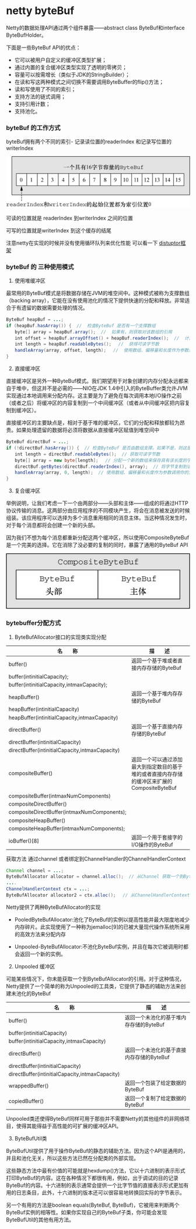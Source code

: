 # netty byteBuf

Netty的数据处理API通过两个组件暴露——abstract class ByteBuf和interface ByteBufHolder。

下面是一些ByteBuf API的优点：

- 它可以被用户自定义的缓冲区类型扩展；
- 通过内置的复合缓冲区类型实现了透明的零拷贝；
- 容量可以按需增长（类似于JDK的StringBuilder）；
- 在读和写这两种模式之间切换不需要调用ByteBuffer的flip()方法；
- 读和写使用了不同的索引；
- 支持方法的链式调用；
- 支持引用计数；
- 支持池化。

### byteBuf 的工作方式

byteBuf拥有两个不同的索引- 记录读位置的readerIndex 和记录写位置的writerIndex

![](blogimg/netty/6.png)

可读的位置就是 readerIndex 到writerIndex 之间的位置

可写的位置就是writerIndex 到这个缓存的结尾

注意netty在实现的时候并没有使用循环队列来优化性能 可以看一下 [distuptor框架](https://github.com/LMAX-Exchange/disruptor/?spm=5176.9876270.0.0.306be44ax9cHH6)


### byteBuf 的 三种使用模式

1. 使用堆缓冲区

最常用的ByteBuf模式是将数据存储在JVM的堆空间中。这种模式被称为支撑数组（backing array），它能在没有使用池化的情况下提供快速的分配和释放。非常适合于有遗留的数据需要处理的情况。

```java
ByteBuf heapBuf = ...;
if (heapBuf.hasArray()) {  //  检查ByteBuf 是否有一个支撑数组
　　byte[] array = heapBuf.array();  //  如果有，则获取对该数组的引用　
　　int offset = heapBuf.arrayOffset() + heapBuf.readerIndex();  //  计算第一个字节的偏移量。
　　int length = heapBuf.readableBytes();　 //  获得可读字节数
　　handleArray(array, offset, length);　 //  使用数组、偏移量和长度作为参数调用你的方法
}
```

2. 直接缓冲区

直接缓冲区是另外一种ByteBuf模式。我们期望用于对象创建的内存分配永远都来自于堆中，但这并不是必需的——NIO在JDK 1.4中引入的ByteBuffer类允许JVM实现通过本地调用来分配内存。这主要是为了避免在每次调用本地I/O操作之前（或者之后）将缓冲区的内容复制到一个中间缓冲区（或者从中间缓冲区把内容复制到缓冲区）。

直接缓冲区的主要缺点是，相对于基于堆的缓冲区，它们的分配和释放都较为昂贵。如果处理遗留的数据将必须将数据从直接缓冲区赋值到堆空间中

```java
ByteBuf directBuf = ...; 
if (!directBuf.hasArray()) {  // 检查ByteBuf 是否由数组支撑。如果不是，则这是一个直接缓冲区
　　int length = directBuf.readableBytes();  // 获取可读字节数
　　byte[] array = new byte[length];　 // 分配一个新的数组来保存具有该长度的字节数据　　
　　directBuf.getBytes(directBuf.readerIndex(), array);  // 将字节复制到该数组
　　handleArray(array, 0, length);  // 使用数组、偏移量和长度作为参数调用你的方法
}
```

3. 复合缓冲区

举例说明，让我们考虑一下一个由两部分——头部和主体——组成的将通过HTTP协议传输的消息。这两部分由应用程序的不同模块产生，将会在消息被发送的时候组装。该应用程序可以选择为多个消息重用相同的消息主体。当这种情况发生时，对于每个消息都将会创建一个新的头部。

因为我们不想为每个消息都重新分配这两个缓冲区，所以使用CompositeByteBuf是一个完美的选择。它在消除了没必要的复制的同时，暴露了通用的ByteBuf API

![](blogimg/netty/7.png)

### bytebuffer分配方式

1. ByteBufAllocator接口的实现类实现分配

|名　　称|描　　述|
|---|---|
|buffer()|返回一个基于堆或者直接内存存储的ByteBuf|
|buffer(intinitialCapacity);||
|buffer(intinitialCapacity,intmaxCapacity);||
|heapBuffer()|返回一个基于堆内存存储的ByteBuf|
|heapBuffer(intinitialCapacity)||
|heapBuffer(intinitialCapacity,intmaxCapacity)||
|directBuffer()|返回一个基于直接内存存储的ByteBuf|
|directBuffer(intinitialCapacity)||
|directBuffer(intinitialCapacity,intmaxCapacity)||
|compositeBuffer()|返回一个可以通过添加最大到指定数目的基于堆的或者直接内存存储的缓冲区来扩展的CompositeByteBuf|
|compositeBuffer(intmaxNumComponents)||
|compositeDirectBuffer()||
|compositeDirectBuffer(intmaxNumComponents);||
|compositeHeapBuffer()||
|compositeHeapBuffer(intmaxNumComponents);||
|ioBuffer()[8]|返回一个用于套接字的I/O操作的ByteBuf|

获取方法 通过channel 或者绑定到ChannelHandler的ChannelHandlerContext

```java
Channel channel = ...;
ByteBufAllocator allocator = channel.alloc();  // 从Channel 获取一个到ByteBufAllocator 的引用
....
ChannelHandlerContext ctx = ...;
ByteBufAllocator allocator2 = ctx.alloc();　 // 从ChannelHandlerContext 获取一个到ByteBufAllocator 的引用
```

Netty提供了两种ByteBufAllocator的实现

- PooledByteBufAllocator:池化了ByteBuf的实例以提高性能并最大限度地减少内存碎片。此实现使用了一种称为jemalloc[9]的已被大量现代操作系统所采用的高效方法来分配内存

- Unpooled-ByteBufAllocator:不池化ByteBuf实例，并且在每次它被调用时都会返回一个新的实例。

2. Unpooled 缓冲区

可能某些情况下，你未能获取一个到ByteBufAllocator的引用。对于这种情况，Netty提供了一个简单的称为Unpooled的工具类，它提供了静态的辅助方法来创建未池化的ByteBuf


|名　　称|描　　述|
|---|---|
|buffer()|返回一个未池化的基于堆内存存储的ByteBuf|
|buffer(intinitialCapacity)||
|buffer(intinitialCapacity,intmaxCapacity)||
|directBuffer()|返回一个未池化的基于直接内存存储的ByteBuf|
|directBuffer(intinitialCapacity)||
|directBuffer(intinitialCapacity,intmaxCapacity)||
|wrappedBuffer()|返回一个包装了给定数据的ByteBuf|
|copiedBuffer()|返回一个复制了给定数据的ByteBuf|

Unpooled类还使得ByteBuf同样可用于那些并不需要Netty的其他组件的非网络项目，使得其能得益于高性能的可扩展的缓冲区API。

3. ByteBufUtil类

ByteBufUtil提供了用于操作ByteBuf的静态的辅助方法。因为这个API是通用的，并且和池化无关，所以这些方法已然在分配类的外部实现。

这些静态方法中最有价值的可能就是hexdump()方法，它以十六进制的表示形式打印ByteBuf的内容。这在各种情况下都很有用，例如，出于调试的目的记录ByteBuf的内容。十六进制的表示通常会提供一个比字节值的直接表示形式更加有用的日志条目，此外，十六进制的版本还可以很容易地转换回实际的字节表示。

另一个有用的方法是boolean equals(ByteBuf, ByteBuf)，它被用来判断两个ByteBuf实例的相等性。如果你实现自己的ByteBuf子类，你可能会发现ByteBufUtil的其他有用方法。

